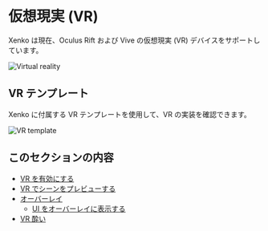 # 仮想現実 (VR)

Xenko は現在、Oculus Rift および Vive の仮想現実 (VR) デバイスをサポートしています。

![Virtual reality](media/virtual-reality.png)

## VR テンプレート

Xenko に付属する VR テンプレートを使用して、VR の実装を確認できます。

![VR template](media/template-virtual-reality.png)

## このセクションの内容

* [VR を有効にする](enable-vr.md)
* [VR でシーンをプレビューする](preview-a-scene-in-vr.md)
* [オーバーレイ](overlays.md)
    * [UI をオーバーレイに表示する](display-a-UI-in-an-overlay.md)
* [VR 酔い](vr-sickness.md)
